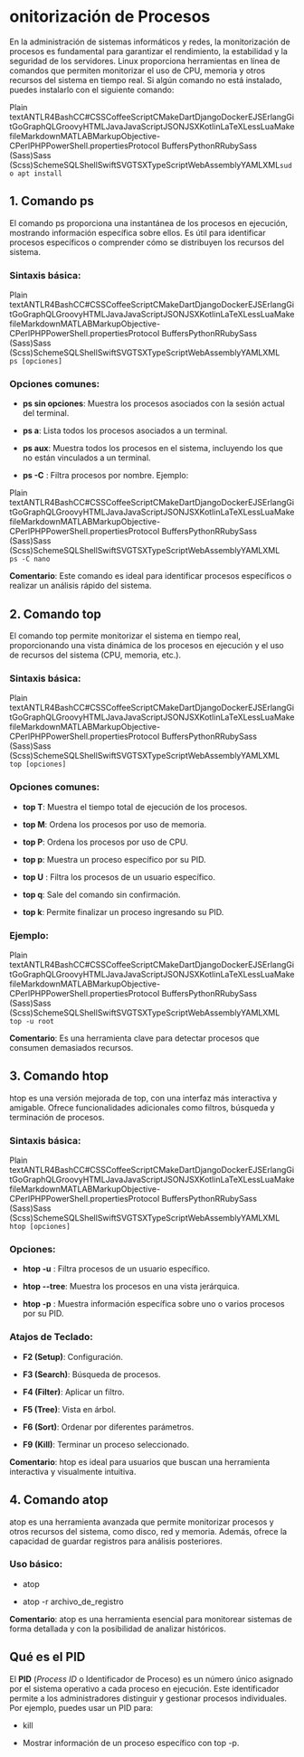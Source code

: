 onitorización de Procesos
==========================

En la administración de sistemas informáticos y redes, la monitorización de procesos es fundamental para garantizar el rendimiento, la estabilidad y la seguridad de los servidores. Linux proporciona herramientas en línea de comandos que permiten monitorizar el uso de CPU, memoria y otros recursos del sistema en tiempo real. Si algún comando no está instalado, puedes instalarlo con el siguiente comando:

Plain textANTLR4BashCC#CSSCoffeeScriptCMakeDartDjangoDockerEJSErlangGitGoGraphQLGroovyHTMLJavaJavaScriptJSONJSXKotlinLaTeXLessLuaMakefileMarkdownMATLABMarkupObjective-CPerlPHPPowerShell.propertiesProtocol BuffersPythonRRubySass (Sass)Sass (Scss)SchemeSQLShellSwiftSVGTSXTypeScriptWebAssemblyYAMLXML`sudo apt install` 

1\. Comando ps
--------------

El comando ps proporciona una instantánea de los procesos en ejecución, mostrando información específica sobre ellos. Es útil para identificar procesos específicos o comprender cómo se distribuyen los recursos del sistema.

### Sintaxis básica:

Plain textANTLR4BashCC#CSSCoffeeScriptCMakeDartDjangoDockerEJSErlangGitGoGraphQLGroovyHTMLJavaJavaScriptJSONJSXKotlinLaTeXLessLuaMakefileMarkdownMATLABMarkupObjective-CPerlPHPPowerShell.propertiesProtocol BuffersPythonRRubySass (Sass)Sass (Scss)SchemeSQLShellSwiftSVGTSXTypeScriptWebAssemblyYAMLXML`   ps [opciones]   `

### Opciones comunes:

*   **ps sin opciones**: Muestra los procesos asociados con la sesión actual del terminal.
    
*   **ps a**: Lista todos los procesos asociados a un terminal.
    
*   **ps aux**: Muestra todos los procesos en el sistema, incluyendo los que no están vinculados a un terminal.
    
*   **ps -C** : Filtra procesos por nombre. Ejemplo:
    

Plain textANTLR4BashCC#CSSCoffeeScriptCMakeDartDjangoDockerEJSErlangGitGoGraphQLGroovyHTMLJavaJavaScriptJSONJSXKotlinLaTeXLessLuaMakefileMarkdownMATLABMarkupObjective-CPerlPHPPowerShell.propertiesProtocol BuffersPythonRRubySass (Sass)Sass (Scss)SchemeSQLShellSwiftSVGTSXTypeScriptWebAssemblyYAMLXML`   ps -C nano   `

**Comentario**: Este comando es ideal para identificar procesos específicos o realizar un análisis rápido del sistema.

2\. Comando top
---------------

El comando top permite monitorizar el sistema en tiempo real, proporcionando una vista dinámica de los procesos en ejecución y el uso de recursos del sistema (CPU, memoria, etc.).

### Sintaxis básica:

Plain textANTLR4BashCC#CSSCoffeeScriptCMakeDartDjangoDockerEJSErlangGitGoGraphQLGroovyHTMLJavaJavaScriptJSONJSXKotlinLaTeXLessLuaMakefileMarkdownMATLABMarkupObjective-CPerlPHPPowerShell.propertiesProtocol BuffersPythonRRubySass (Sass)Sass (Scss)SchemeSQLShellSwiftSVGTSXTypeScriptWebAssemblyYAMLXML`   top [opciones]   `

### Opciones comunes:

*   **top T**: Muestra el tiempo total de ejecución de los procesos.
    
*   **top M**: Ordena los procesos por uso de memoria.
    
*   **top P**: Ordena los procesos por uso de CPU.
    
*   **top p**: Muestra un proceso específico por su PID.
    
*   **top U** : Filtra los procesos de un usuario específico.
    
*   **top q**: Sale del comando sin confirmación.
    
*   **top k**: Permite finalizar un proceso ingresando su PID.
    

### Ejemplo:

Plain textANTLR4BashCC#CSSCoffeeScriptCMakeDartDjangoDockerEJSErlangGitGoGraphQLGroovyHTMLJavaJavaScriptJSONJSXKotlinLaTeXLessLuaMakefileMarkdownMATLABMarkupObjective-CPerlPHPPowerShell.propertiesProtocol BuffersPythonRRubySass (Sass)Sass (Scss)SchemeSQLShellSwiftSVGTSXTypeScriptWebAssemblyYAMLXML`   top -u root   `

**Comentario**: Es una herramienta clave para detectar procesos que consumen demasiados recursos.

3\. Comando htop
----------------

htop es una versión mejorada de top, con una interfaz más interactiva y amigable. Ofrece funcionalidades adicionales como filtros, búsqueda y terminación de procesos.

### Sintaxis básica:

Plain textANTLR4BashCC#CSSCoffeeScriptCMakeDartDjangoDockerEJSErlangGitGoGraphQLGroovyHTMLJavaJavaScriptJSONJSXKotlinLaTeXLessLuaMakefileMarkdownMATLABMarkupObjective-CPerlPHPPowerShell.propertiesProtocol BuffersPythonRRubySass (Sass)Sass (Scss)SchemeSQLShellSwiftSVGTSXTypeScriptWebAssemblyYAMLXML`   htop [opciones]   `

### Opciones:

*   **htop -u** : Filtra procesos de un usuario específico.
    
*   **htop --tree**: Muestra los procesos en una vista jerárquica.
    
*   **htop -p** : Muestra información específica sobre uno o varios procesos por su PID.
    

### Atajos de Teclado:

*   **F2 (Setup)**: Configuración.
    
*   **F3 (Search)**: Búsqueda de procesos.
    
*   **F4 (Filter)**: Aplicar un filtro.
    
*   **F5 (Tree)**: Vista en árbol.
    
*   **F6 (Sort)**: Ordenar por diferentes parámetros.
    
*   **F9 (Kill)**: Terminar un proceso seleccionado.
    

**Comentario**: htop es ideal para usuarios que buscan una herramienta interactiva y visualmente intuitiva.

4\. Comando atop
----------------

atop es una herramienta avanzada que permite monitorizar procesos y otros recursos del sistema, como disco, red y memoria. Además, ofrece la capacidad de guardar registros para análisis posteriores.

### Uso básico:

*   atop
    
*   atop -r archivo\_de\_registro
    

**Comentario**: atop es una herramienta esencial para monitorear sistemas de forma detallada y con la posibilidad de analizar históricos.

Qué es el PID
-------------

El **PID** (_Process ID_ o Identificador de Proceso) es un número único asignado por el sistema operativo a cada proceso en ejecución. Este identificador permite a los administradores distinguir y gestionar procesos individuales. Por ejemplo, puedes usar un PID para:

*   kill
    
*   Mostrar información de un proceso específico con top -p.
